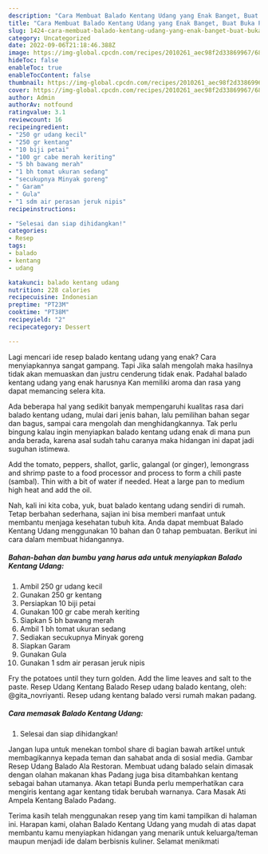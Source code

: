 ```yaml
---
description: "Cara Membuat Balado Kentang Udang yang Enak Banget, Buat Buka Puasa Bisa Manjain Lidah"
title: "Cara Membuat Balado Kentang Udang yang Enak Banget, Buat Buka Puasa Bisa Manjain Lidah"
slug: 1424-cara-membuat-balado-kentang-udang-yang-enak-banget-buat-buka-puasa-bisa-manjain-lidah
category: Uncategorized
date: 2022-09-06T21:18:46.388Z
image: https://img-global.cpcdn.com/recipes/2010261_aec98f2d33869967/680x482cq70/balado-kentang-udang-foto-resep-utama.jpg
hideToc: false
enableToc: true
enableTocContent: false
thumbnail: https://img-global.cpcdn.com/recipes/2010261_aec98f2d33869967/680x482cq70/balado-kentang-udang-foto-resep-utama.jpg
cover: https://img-global.cpcdn.com/recipes/2010261_aec98f2d33869967/680x482cq70/balado-kentang-udang-foto-resep-utama.jpg
author: Admin
authorAv: notfound
ratingvalue: 3.1
reviewcount: 16
recipeingredient:
- "250 gr udang kecil"
- "250 gr kentang"
- "10 biji petai"
- "100 gr cabe merah keriting"
- "5 bh bawang merah"
- "1 bh tomat ukuran sedang"
- "secukupnya Minyak goreng"
- " Garam"
- " Gula"
- "1 sdm air perasan jeruk nipis"
recipeinstructions:

- "Selesai dan siap dihidangkan!"
categories:
- Resep
tags:
- balado
- kentang
- udang

katakunci: balado kentang udang 
nutrition: 228 calories
recipecuisine: Indonesian
preptime: "PT23M"
cooktime: "PT38M"
recipeyield: "2"
recipecategory: Dessert

---
```



Lagi mencari ide resep balado kentang udang yang enak? Cara menyiapkannya sangat gampang. Tapi Jika salah mengolah maka hasilnya tidak akan memuaskan dan justru cenderung tidak enak. Padahal balado kentang udang yang enak harusnya Kan memiliki aroma dan rasa yang dapat memancing selera kita.


Ada beberapa hal yang sedikit banyak mempengaruhi kualitas rasa dari balado kentang udang, mulai dari jenis bahan, lalu pemilihan bahan segar dan bagus, sampai cara mengolah dan menghidangkannya. Tak perlu bingung kalau ingin menyiapkan balado kentang udang enak di mana pun anda berada, karena asal sudah tahu caranya maka hidangan ini dapat jadi suguhan istimewa.

Add the tomato, peppers, shallot, garlic, galangal (or ginger), lemongrass and shrimp paste to a food processor and process to form a chili paste (sambal). Thin with a bit of water if needed. Heat a large pan to medium high heat and add the oil.


Nah, kali ini kita coba, yuk, buat balado kentang udang sendiri di rumah. Tetap berbahan sederhana, sajian ini bisa memberi manfaat untuk membantu menjaga kesehatan tubuh kita. Anda dapat membuat Balado Kentang Udang menggunakan 10 bahan dan 0 tahap pembuatan. Berikut ini cara dalam membuat hidangannya.

<!--inarticleads1-->

##### Bahan-bahan dan bumbu yang harus ada untuk menyiapkan Balado Kentang Udang:

1. Ambil 250 gr udang kecil
1. Gunakan 250 gr kentang
1. Persiapkan 10 biji petai
1. Gunakan 100 gr cabe merah keriting
1. Siapkan 5 bh bawang merah
1. Ambil 1 bh tomat ukuran sedang
1. Sediakan secukupnya Minyak goreng
1. Siapkan  Garam
1. Gunakan  Gula
1. Gunakan 1 sdm air perasan jeruk nipis


Fry the potatoes until they turn golden. Add the lime leaves and salt to the paste. Resep Udang Kentang Balado Resep udang balado kentang, oleh: @gita_novriyanti. Resep udang kentang balado versi rumah makan padang. 

<!--inarticleads2-->

##### Cara memasak Balado Kentang Udang:


1. Selesai dan siap dihidangkan!

Jangan lupa untuk menekan tombol share di bagian bawah artikel untuk membagikannya kepada teman dan sahabat anda di sosial media. Gambar Resep Udang Balado Ala Restoran. Membuat udang balado selain dimasak dengan olahan makanan khas Padang juga bisa ditambahkan kentang sebagai bahan utamanya. Akan tetapi Bunda perlu memperhatikan cara mengiris kentang agar kentang tidak berubah warnanya. Cara Masak Ati Ampela Kentang Balado Padang. 

Terima kasih telah menggunakan resep yang tim kami tampilkan di halaman ini. Harapan kami, olahan Balado Kentang Udang yang mudah di atas dapat membantu kamu menyiapkan hidangan yang menarik untuk keluarga/teman maupun menjadi ide dalam berbisnis kuliner. Selamat menikmati
